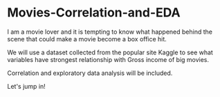 # Movies-Correlation-and-EDA

I am a movie lover and it is tempting to know what happened behind the scene that could make a movie become a box office hit.

We will use a dataset collected from the popular site Kaggle to see what variables have strongest relationship with Gross income of big movies.

Correlation and exploratory data analysis will be included.

Let's jump in!
